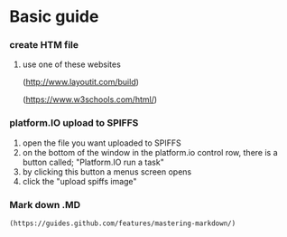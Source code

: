 # Basic guide

### create HTM file

1. use one of these websites

    (http://www.layoutit.com/build)

    (https://www.w3schools.com/html/)

### platform.IO upload to SPIFFS

1. open the file you want uploaded to SPIFFS
2. on the bottom of the window in the platform.io control row, there is a button called; "Platform.IO run a task"
3. by clicking this button a menus screen opens
4. click the "upload spiffs image"

### Mark down .MD

    (https://guides.github.com/features/mastering-markdown/)